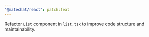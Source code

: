 ```yaml
---
"@matechat/react": patch:feat
---
```


Refactor `List` component in `list.tsx` to improve code structure and maintainability.

